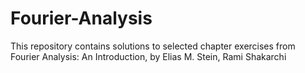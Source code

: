 # Fourier-Analysis

This repository contains solutions to selected chapter exercises from Fourier Analysis: An Introduction, by Elias M. Stein, Rami Shakarchi
